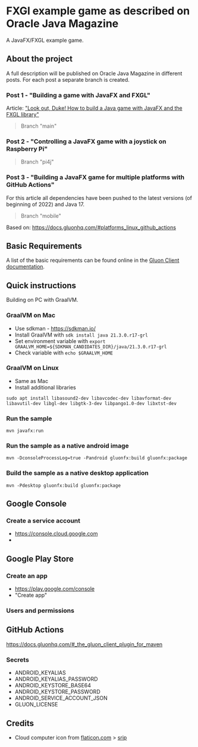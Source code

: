 # FXGl example game as described on Oracle Java Magazine

A JavaFX/FXGL example game.

## About the project

A full description will be published on Oracle Java Magazine in different posts. For each post a separate branch is
created.

### Post 1 - "Building a game with JavaFX and FXGL"

Article: ["Look out, Duke! How to build a Java game with JavaFX and the FXGL library"](https://blogs.oracle.com/javamagazine/java-javafx-fxgl-game-development)

> Branch "main"

### Post 2 - "Controlling a JavaFX game with a joystick on Raspberry Pi"

> Branch "pi4j"

### Post 3 - "Building a JavaFX game for multiple platforms with GitHub Actions"

For this article all dependencies have been pushed to the latest versions (of beginning of 2022) and Java 17.

> Branch "mobile"

Based on: https://docs.gluonhq.com/#platforms_linux_github_actions

## Basic Requirements

A list of the basic requirements can be found online in
the [Gluon Client documentation](https://docs.gluonhq.com/client/#_requirements).

## Quick instructions

Building on PC with GraalVM.

### GraalVM on Mac

* Use sdkman - https://sdkman.io/
* Install GraalVM with `sdk install java 21.3.0.r17-grl`
* Set environment variable with `export GRAALVM_HOME=${SDKMAN_CANDIDATES_DIR}/java/21.3.0.r17-grl`
* Check variable with `echo $GRAALVM_HOME`

### GraalVM on Linux

* Same as Mac
* Install additional libraries

```shell
sudo apt install libasound2-dev libavcodec-dev libavformat-dev libavutil-dev libgl-dev libgtk-3-dev libpango1.0-dev libxtst-dev
```

### Run the sample

```
mvn javafx:run
```

### Run the sample as a native android image

```
mvn -DconsoleProcessLog=true -Pandroid gluonfx:build gluonfx:package
```

### Build the sample as a native desktop application

```
mvn -Pdesktop gluonfx:build gluonfx:package
```

## Google Console

### Create a service account

* https://console.cloud.google.com
*

## Google Play Store

### Create an app

* https://play.google.com/console
* "Create app"

### Users and permissions

## GitHub Actions

https://docs.gluonhq.com/#_the_gluon_client_plugin_for_maven

### Secrets

* ANDROID_KEYALIAS
* ANDROID_KEYALIAS_PASSWORD
* ANDROID_KEYSTORE_BASE64
* ANDROID_KEYSTORE_PASSWORD
* ANDROID_SERVICE_ACCOUNT_JSON
* GLUON_LICENSE

## Credits

* Cloud computer icon from [flaticon.com](https://www.flaticon.com) > [srip](https://www.flaticon.com/authors/srip)